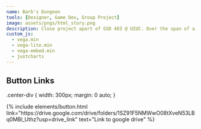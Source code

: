 ```yaml
---
name: Barb's Dungeon
tools: [Designer, Game Dev, Group Project]
image: assets/pngs/html_story.png
description: Close project apart of GSD 403 @ UIUC. Over the span of a semester design different aspects of a game.
custom_js:
  - vega.min
  - vega-lite.min
  - vega-embed.min
  - justcharts
---
```





## Button Links

.center-div {
  width: 300px;
  margin: 0 auto;
}
<div class="center-div">
{% include elements/button.html link="https://drive.google.com/drive/folders/1SZ91F5NMWwO08tXveN53LBq0MBl_Uthz?usp=drive_link" text="Link to google drive" %}
</div>